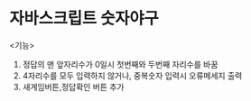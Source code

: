 # 자바스크립트 숫자야구

<기능>
1. 정답의 맨 앞자리수가 0일시 첫번째와 두번째 자리수를 바꿈
2. 4자리수를 모두 입력하지 않거나, 중복숫자 입력시 오류메세지 출력
3. 새게임버튼,정답확인 버튼 추가
